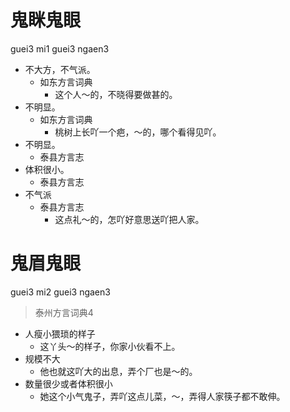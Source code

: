 # 鬼眯鬼眼
guei3 mi1 guei3 ngaen3
+ 不大方，不气派。
  * 如东方言词典
    - 这个人～的，不晓得要做甚的。
+ 不明显。
  * 如东方言词典
    - 桃树上长吖一个疤，～的，哪个看得见吖。
+ 不明显。
  * 泰县方言志
+ 体积很小。
  * 泰县方言志
+ 不气派
  * 泰县方言志
    - 这点礼～的，怎吖好意思送吖把人家。

# 鬼眉鬼眼
guei3 mi2 guei3 ngaen3
> 泰州方言词典4
- 人瘦小猥琐的样子
  - 这丫头～的样子，你家小伙看不上。
- 规模不大
  - 他也就这吖大的出息，弄个厂也是～的。
- 数量很少或者体积很小
  - 她这个小气鬼子，弄吖这点儿菜，～，弄得人家筷子都不敢伸。
